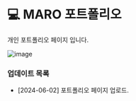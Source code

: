 # 💻 MARO 포트폴리오

개인 포트폴리오 페이지 입니다.

![image](https://github.com/maro911220/portfolio/assets/84649949/814a1138-0ec3-4f8e-b9f4-408b5024bf85)

### 업데이트 목록

- [2024-06-02] 포트폴리오 페이지 업로드.
